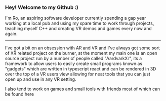 ### Hey! Welcome to my Github :)

I'm Ro, an aspiring software developer currently spending a gap year working at a local pub and using my spare time to work through projects, teaching myself C++ and creating VR demos and games every now and again.

---

I've got a bit on an obsession with AR and VR and I've always got some sort of XR related project on the burner, at the moment my main one is an open source project run by a number of people called "AardvarkXr", its a framework to allow users to easily create small programs known as "gadgets" which are written in typescript react and can be rendered in 3D over the top of a VR users view allowing for neat tools that you can just open up and use in any VR setting.

I also tend to work on games and small tools with friends most of which can be found here
